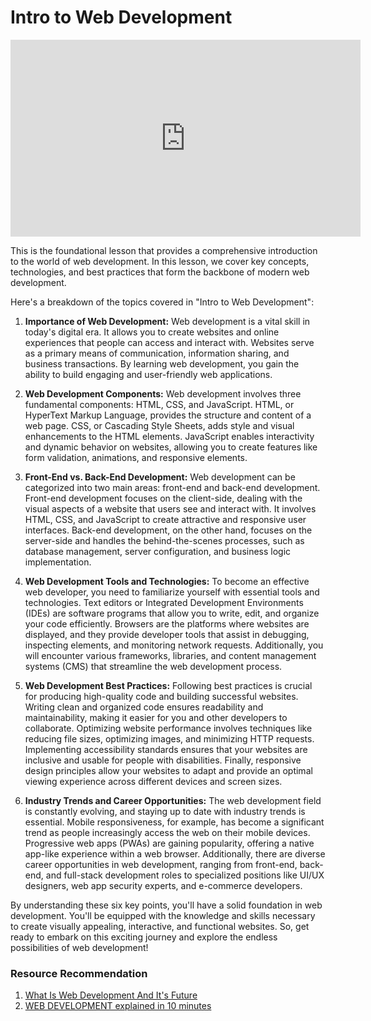 # Intro to Web Development

<iframe width="560" height="315" src="https://www.youtube-nocookie.com/embed/hJHvdBlSxug" title="YouTube video player" frameborder="0" allow="accelerometer; autoplay; clipboard-write; encrypted-media; gyroscope; picture-in-picture; web-share" allowfullscreen></iframe>

This is the foundational lesson that provides a comprehensive introduction to the world of web development. In this lesson, we cover key concepts, technologies, and best practices that form the backbone of modern web development.

Here's a breakdown of the topics covered in "Intro to Web Development":

1. **Importance of Web Development:** Web development is a vital skill in today's digital era. It allows you to create websites and online experiences that people can access and interact with. Websites serve as a primary means of communication, information sharing, and business transactions. By learning web development, you gain the ability to build engaging and user-friendly web applications.

2. **Web Development Components:** Web development involves three fundamental components: HTML, CSS, and JavaScript. HTML, or HyperText Markup Language, provides the structure and content of a web page. CSS, or Cascading Style Sheets, adds style and visual enhancements to the HTML elements. JavaScript enables interactivity and dynamic behavior on websites, allowing you to create features like form validation, animations, and responsive elements.

3. **Front-End vs. Back-End Development:** Web development can be categorized into two main areas: front-end and back-end development. Front-end development focuses on the client-side, dealing with the visual aspects of a website that users see and interact with. It involves HTML, CSS, and JavaScript to create attractive and responsive user interfaces. Back-end development, on the other hand, focuses on the server-side and handles the behind-the-scenes processes, such as database management, server configuration, and business logic implementation.

4. **Web Development Tools and Technologies:** To become an effective web developer, you need to familiarize yourself with essential tools and technologies. Text editors or Integrated Development Environments (IDEs) are software programs that allow you to write, edit, and organize your code efficiently. Browsers are the platforms where websites are displayed, and they provide developer tools that assist in debugging, inspecting elements, and monitoring network requests. Additionally, you will encounter various frameworks, libraries, and content management systems (CMS) that streamline the web development process.

5. **Web Development Best Practices:** Following best practices is crucial for producing high-quality code and building successful websites. Writing clean and organized code ensures readability and maintainability, making it easier for you and other developers to collaborate. Optimizing website performance involves techniques like reducing file sizes, optimizing images, and minimizing HTTP requests. Implementing accessibility standards ensures that your websites are inclusive and usable for people with disabilities. Finally, responsive design principles allow your websites to adapt and provide an optimal viewing experience across different devices and screen sizes.

6. **Industry Trends and Career Opportunities:** The web development field is constantly evolving, and staying up to date with industry trends is essential. Mobile responsiveness, for example, has become a significant trend as people increasingly access the web on their mobile devices. Progressive web apps (PWAs) are gaining popularity, offering a native app-like experience within a web browser. Additionally, there are diverse career opportunities in web development, ranging from front-end, back-end, and full-stack development roles to specialized positions like UI/UX designers, web app security experts, and e-commerce developers.

By understanding these six key points, you'll have a solid foundation in web development. You'll be equipped with the knowledge and skills necessary to create visually appealing, interactive, and functional websites. So, get ready to embark on this exciting journey and explore the endless possibilities of web development!

### Resource Recommendation

1. <a href="https://youtu.be/xGmIl7QbBiA" target="_blank">What Is Web Development And It's Future</a>
2. <a href="https://youtu.be/5YDVJaItmaY" target="_blank">WEB DEVELOPMENT explained in 10 minutes</a>
